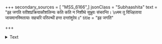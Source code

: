 +++
secondary_sources = [ "MSS_6166",]
jsonClass = "Subhaashita"
text = "इह जगति रतीशप्रक्रियाकौशलिन्यः कति कति न निशीथे सुभ्रुवः संचरन्ति।  \nमम तु विधिहताया जायमानस्मितायाः सहचरि परिपन्थी हन्त दन्तांशुरेव॥"
title = "इह जगति"

+++

<details><summary>Text</summary>

इह जगति रतीशप्रक्रियाकौशलिन्यः कति कति न निशीथे सुभ्रुवः संचरन्ति।  
मम तु विधिहताया जायमानस्मितायाः सहचरि परिपन्थी हन्त दन्तांशुरेव॥
</details>
